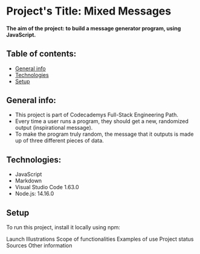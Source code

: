 # Project's Title: Mixed Messages
#### The aim of the project: to build a message generator program, using JavaScript.
## Table of contents:
* [General info](#general-info)
* [Technologies](#technologies)
* [Setup](#setup)

## General info:
* This project is part of Codecademys Full-Stack Engineering Path.
* Every time a user runs a program, they should get a new, randomized output (inspirational message).
* To make the program truly random, the message that it outputs is made up of three different pieces of data. 

## Technologies:
* JavaScript
* Markdown 
* Visual Studio Code 1.63.0
* Node.js: 14.16.0
	
## Setup
To run this project, install it locally using npm:

Launch
Illustrations
Scope of functionalities 
Examples of use
Project status 
Sources
Other information
